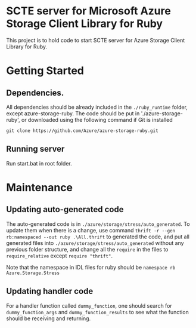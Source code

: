 # SCTE server for Microsoft Azure Storage Client Library for Ruby

This project is to hold code to start SCTE server for Azure Storage Client Library for Ruby.

# Getting Started

## Dependencies.
All dependencies should be already included in the `./ruby_runtime` folder, except azure-storage-ruby. The code should be put in './azure-storage-ruby', or downloaded using the following command if Git is installed
```
git clone https://github.com/Azure/azure-storage-ruby.git
```

## Running server
Run start.bat in root folder.

# Maintenance

## Updating auto-generated code
The auto-generated code is in `./azure/storage/stress/auto_generated`. To update them when there is a change, use command `thrift -r --gen rb:namespaced --out ruby .\All.thrift` to generated the code, and put all generated files into `./azure/storage/stress/auto_generated` without any previous folder structure, and change all the `require` in the files to `require_relative` except `require "thrift"`.

Note that the namespace in IDL files for ruby should be `namespace rb Azure.Storage.Stress`

## Updating handler code
For a handler function called `dummy_function`, one should search for `dummy_function_args` and `dummy_function_results` to see what the function should be receiving and returning.
